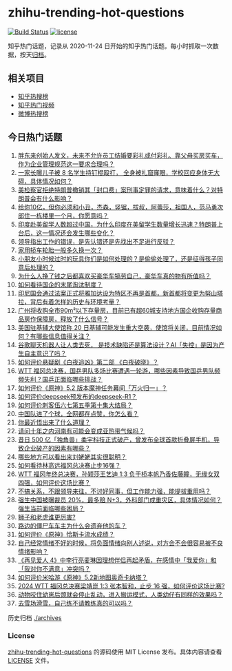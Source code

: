 # zhihu-trending-hot-questions

[![Build Status](https://github.com/justjavac/zhihu-trending-hot-questions/workflows/ci/badge.svg?branch=master)](https://github.com/justjavac/zhihu-trending-hot-questions/actions)
[![license](https://img.shields.io/github/license/justjavac/zhihu-trending-hot-questions)](https://github.com/justjavac/zhihu-trending-hot-questions/blob/master/LICENSE)

知乎热门话题，记录从 2020-11-24
日开始的知乎热门话题。每小时抓取一次数据，按天[归档](./archives)。

## 相关项目

- [知乎热搜榜](https://github.com/justjavac/zhihu-trending-top-search)
- [知乎热门视频](https://github.com/justjavac/zhihu-trending-hot-video)
- [微博热搜榜](https://github.com/justjavac/weibo-trending-hot-search)

## 今日热门话题

<!-- BEGIN -->
<!-- 最后更新时间 Thu Nov 21 2024 05:22:11 GMT+0800 (China Standard Time) -->

1. [胖东来创始人发文，未来不允许员工结婚要彩礼或付彩礼、靠父母买房买车，作为企业管理规范这一要求合理吗？](https://www.zhihu.com/question/4682858081)
1. [一家长曝儿子被 8 名学生持钉棍殴打， 全身被扎窟窿眼，学校回应身体无大碍，具体情况如何？](https://www.zhihu.com/question/4458687991)
1. [美检察官拒绝特朗普撤销其「封口费」案刑事定罪的请求，意味着什么？对特朗普会有什么影响？](https://www.zhihu.com/question/4628774027)
1. [给你10亿，但你必须和小丑，杰森，竖锯，拔叔，阿蕾莎，祖国人，范马勇次郎住一栋楼里一个月，你愿意吗？](https://www.zhihu.com/question/4039200685)
1. [印度赴美留学人数超过中国，为什么印度在美留学生数量增长迅速？特朗普上台后，这一情况还会发生哪些变化？](https://www.zhihu.com/question/4571472271)
1. [领导指出工作的错误，是先认错还是先找出不足进行反驳？](https://www.zhihu.com/question/4492125762)
1. [家用轿车轮胎一般多久换一次？](https://www.zhihu.com/question/667993576)
1. [小朋友小时候过时的玩具你们是如何处理的？是偷偷处理了，还是征得孩子同意后处理的？](https://www.zhihu.com/question/4503420305)
1. [为什么人挣了钱之后都喜欢买豪华车犒劳自己，豪华车真的物有所值吗？](https://www.zhihu.com/question/4636399719)
1. [如何看待国企的末尾淘汰制度？](https://www.zhihu.com/question/692038920)
1. [印尼国会通过法案正式将雅加达设为特区不再是首都，新首都将变更为努山塔拉，背后有着怎样的历史与环境考量？](https://www.zhihu.com/question/4595889579)
1. [广州将收购全市90m²以下存量房，目前已有超60城支持地方国企收购存量商品房作保障房，释放了什么信号？](https://www.zhihu.com/question/4598642951)
1. [美国驻基辅大使馆称 20 日基辅可能发生重大空袭，使馆将关闭，目前情况如何？有哪些信息值得关注？](https://www.zhihu.com/question/4653347779)
1. [谷歌聊天机器人让人类去死， 是技术缺陷还是算法设计？AI「失控」是因为产生自主意识了吗？](https://www.zhihu.com/question/4573321746)
1. [如何评价悬疑剧《白夜追凶》第二部 《白夜破晓》？](https://www.zhihu.com/question/4612080123)
1. [WTT 福冈总决赛，国乒男队多场比赛遭遇一轮游，哪些因素导致国乒男队频频失利？国乒正面临哪些挑战？](https://www.zhihu.com/question/4690737029)
1. [如何评价《原神》5.2 版本魔神任务幕间「万火归一」？](https://www.zhihu.com/question/4651761264)
1. [如何评价deepseek预发布的deepseek-R1？](https://www.zhihu.com/question/4689435060)
1. [如何评价刺客伍六七第五季第十集大结局？](https://www.zhihu.com/question/4652908783)
1. [中国队进了个球，全网都在点赞，你怎么看？](https://www.zhihu.com/question/4620330363)
1. [你最近悟出来了什么道理？](https://www.zhihu.com/question/667564273)
1. [请问十年之内河南有可能会变成亚热带气候吗？](https://www.zhihu.com/question/664683973)
1. [昔日 500 亿「独角兽」柔宇科技正式破产，曾发布全球首款折叠屏手机，导致企业破产的因素有哪些？](https://www.zhihu.com/question/4598631472)
1. [哪些地方可以看出来刘姥姥其实很聪明？](https://www.zhihu.com/question/661067702)
1. [如何看待林高远福冈总决赛止步16强？](https://www.zhihu.com/question/4659518884)
1. [WTT 福冈年终总决赛，孙颖莎王艺迪 1:3 负于桥本帆乃香佐藤瞳，无缘女双四强，如何评价这场比赛？](https://www.zhihu.com/question/4688636017)
1. [不搞关系，不跟领导来往，不讨好同事，但工作能力强，能提拔重用吗？](https://www.zhihu.com/question/4444625609)
1. [强生中国被曝裁员 20%，最多赔 N+3，外科部门成重灾区，具体情况如何？强生当前面临哪些困局？](https://www.zhihu.com/question/4518462094)
1. [狮子和老虎谁更厉害?](https://www.zhihu.com/question/353258241)
1. [路边的僵尸车车主为什么会遗弃他的车？](https://www.zhihu.com/question/639885177)
1. [如何评价《原神》恰斯卡流水成绩？](https://www.zhihu.com/question/4667049292)
1. [自己经常情绪不好的时候，将负面情绪向别人述说，对方会不会很容易被不良情绪影响？](https://www.zhihu.com/question/3087094962)
1. [《再见爱人 4》中李行亮麦琳因理想伴侣再起矛盾，在感情中「我爱你」和「我对你不满意」冲突吗？](https://www.zhihu.com/question/4228692904)
1. [如何评价米哈游《原神》5.2新地图奥奇卡纳塔？](https://www.zhihu.com/question/4649092001)
1. [2024 WTT 福冈总决赛梁靖崑 1:3 张本智和，止步 16 强，如何评价这场比赛?](https://www.zhihu.com/question/4680478553)
1. [动物咬住幼崽后颈就会停止乱动，进入搬运模式，人类幼仔有同样的效果吗？](https://www.zhihu.com/question/4156747225)
1. [去雪场滑雪，自己练不请教练真的可以吗？](https://www.zhihu.com/question/4489846959)

<!-- END -->

历史归档 [./archives](./archives)

### License

[zhihu-trending-hot-questions](https://github.com/justjavac/zhihu-trending-hot-questions)
的源码使用 MIT License 发布。具体内容请查看 [LICENSE](./LICENSE) 文件。
